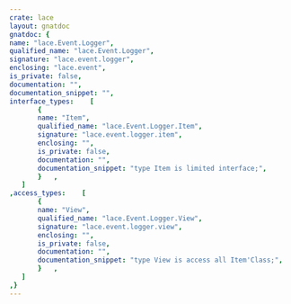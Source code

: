 ```yaml
---
crate: lace
layout: gnatdoc
gnatdoc: {
name: "lace.Event.Logger",
qualified_name: "lace.Event.Logger",
signature: "lace.event.logger",
enclosing: "lace.event",
is_private: false,
documentation: "",
documentation_snippet: "",
interface_types:    [
       {
       name: "Item",
       qualified_name: "lace.Event.Logger.Item",
       signature: "lace.event.logger.item",
       enclosing: "",
       is_private: false,
       documentation: "",
       documentation_snippet: "type Item is limited interface;",
       }   ,
   ]
,access_types:    [
       {
       name: "View",
       qualified_name: "lace.Event.Logger.View",
       signature: "lace.event.logger.view",
       enclosing: "",
       is_private: false,
       documentation: "",
       documentation_snippet: "type View is access all Item'Class;",
       }   ,
   ]
,}
---
```

